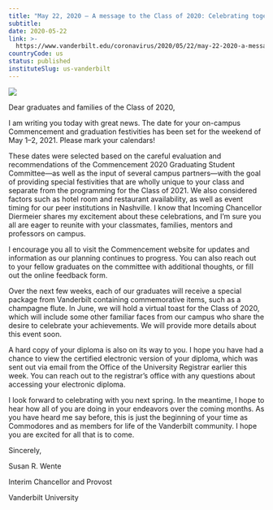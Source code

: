 ```yaml
---
title: "May 22, 2020 – A message to the Class of 2020: Celebrating together next May"
subtitle: 
date: 2020-05-22
link: >-
  https://www.vanderbilt.edu/coronavirus/2020/05/22/may-22-2020-a-message-to-the-class-of-2020-celebrating-together-next-may/
countryCode: us
status: published
instituteSlug: us-vanderbilt
---
```

![](https://cdn.vanderbilt.edu/vu-wp0/wp-content/uploads/2018/08/18085310/vanderbilt-generic-gold.jpg)

Dear graduates and families of the Class of 2020,

I am writing you today with great news. The date for your on-campus Commencement and graduation festivities has been set for the weekend of May 1–2, 2021. Please mark your calendars!

These dates were selected based on the careful evaluation and recommendations of the Commencement 2020 Graduating Student Committee—as well as the input of several campus partners—with the goal of providing special festivities that are wholly unique to your class and separate from the programming for the Class of 2021. We also considered factors such as hotel room and restaurant availability, as well as event timing for our peer institutions in Nashville. I know that Incoming Chancellor Diermeier shares my excitement about these celebrations, and I’m sure you all are eager to reunite with your classmates, families, mentors and professors on campus.

I encourage you all to visit the Commencement website for updates and information as our planning continues to progress. You can also reach out to your fellow graduates on the committee with additional thoughts, or fill out the online feedback form.

Over the next few weeks, each of our graduates will receive a special package from Vanderbilt containing commemorative items, such as a champagne flute. In June, we will hold a virtual toast for the Class of 2020, which will include some other familiar faces from our campus who share the desire to celebrate your achievements. We will provide more details about this event soon.

A hard copy of your diploma is also on its way to you. I hope you have had a chance to view the certified electronic version of your diploma, which was sent out via email from the Office of the University Registrar earlier this week. You can reach out to the registrar’s office with any questions about accessing your electronic diploma.

I look forward to celebrating with you next spring. In the meantime, I hope to hear how all of you are doing in your endeavors over the coming months. As you have heard me say before, this is just the beginning of your time as Commodores and as members for life of the Vanderbilt community. I hope you are excited for all that is to come.

Sincerely,

Susan R. Wente

Interim Chancellor and Provost

Vanderbilt University